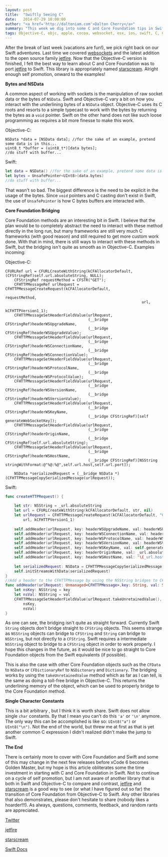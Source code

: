 ```yaml
---
layout: post
title:  "Swiftly Seeing C"
date:   2014-07-29 10:00:00
author: "<a href='http://daltoniam.com'>Dalton Cherry</a>"
summary: "This week we dig into some C and Core Foundation tips in Swift"
tags: Objective-C, objc, apple, cocoa, websocket, osx, ios, swift, C, Core Foundation
---
```


After the break of last week (vacations are fun!), we pick right back on our Swift adventures. Last time we covered [websockets](working-with-websockets.html) and the latest addition to the open source family [jetfire](https://github.com/acmacalister/jetfire). Now that the Objective-C version is finished, I felt the best way to learn about C and Core Foundation was to port [jetfire](https://github.com/acmacalister/jetfire) to Swift. This library is appropriately named [starscream](https://github.com/daltoniam/starscream). Alright enough self promotion, onward to the examples!


**Bytes and NSData**

A common aspect of working with sockets is the manipulation of raw socket data or the bytes of `NSData`. Swift and Objective-C vary a bit on how you interact with the underlining bytes of a `NSData` object. Objective-C uses its C roots and resorts to a simple typecast to work with the bytes by returning the bytes as a `void` pointer. Swift on the other hand does not like such loose programming as requires a bit more finesse to make this work. 

Objective-C:

```objc
NSData *data = [NSData data]; //for the sake of an example, pretend some data is in this...
uint8_t *buffer = (uint8_t*)[data bytes];
//do stuff with buffer...
```

Swift: 

```swift
let data = NSData() //for the sake of an example, pretend some data is in this...
let bytes = UnsafePointer<UInt8>(data.bytes)
//do stuff with buffer...
```

That wasn't so bad. The biggest difference is the need to be explicit in the usage of the bytes. Since `void` pointers and C casting don't exist in Swift, the use of `UnsafePointer` is how C bytes buffers are interacted with.

**Core Foundation Bridging**

Core Foundation methods are an interesting bit in Swift. I believe that the plan would be to completely abstract the need to interact with these method directly in the long run, but many frameworks are still very much C frameworks (with good reason) and still required to get more custom work done. With that in mind, there is still ways to interact with these methods in Swift, but the bridging isn't quite as smooth as in Objective-C. Examples incoming:

Objective-C:

```objc
CFURLRef url = CFURLCreateWithString(kCFAllocatorDefault, (CFStringRef)self.url.absoluteString, NULL);
    CFStringRef requestMethod = CFSTR("GET");
    CFHTTPMessageRef urlRequest = CFHTTPMessageCreateRequest(kCFAllocatorDefault,
                                                             requestMethod,
                                                             url,
                                                             kCFHTTPVersion1_1);
    CFHTTPMessageSetHeaderFieldValue(urlRequest,
                                     (__bridge CFStringRef)headerWSUpgradeName,
                                     (__bridge CFStringRef)headerWSUpgradeValue);
    CFHTTPMessageSetHeaderFieldValue(urlRequest,
                                     (__bridge CFStringRef)headerWSConnectionName,
                                     (__bridge CFStringRef)headerWSConnectionValue);
    CFHTTPMessageSetHeaderFieldValue(urlRequest,
                                     (__bridge CFStringRef)headerWSProtocolName,
                                     (__bridge CFStringRef)headerWSProtocolValue);
    CFHTTPMessageSetHeaderFieldValue(urlRequest,
                                     (__bridge CFStringRef)headerWSVersionName,
                                     (__bridge CFStringRef)headerWSVersionValue);
    CFHTTPMessageSetHeaderFieldValue(urlRequest,
                                     (__bridge CFStringRef)headerWSKeyName,
                                     (__bridge CFStringRef)[self generateWebSocketKey]);
    CFHTTPMessageSetHeaderFieldValue(urlRequest,
                                     (__bridge CFStringRef)headerOriginName,
                                     (__bridge CFStringRef)self.url.absoluteString);
    CFHTTPMessageSetHeaderFieldValue(urlRequest,
                                     (__bridge CFStringRef)headerWSHostName,
                                     (__bridge CFStringRef)[NSString stringWithFormat:@"%@:%@",self.url.host,self.url.port]);
    
    NSData *serializedRequest = (__bridge NSData *)(CFHTTPMessageCopySerializedMessage(urlRequest));
```

Swift: 

```swift
func createHTTPRequest() {
    
    let str: NSString = _url.absoluteString
    let url = CFURLCreateWithString(kCFAllocatorDefault, str, nil)
    let urlRequest = CFHTTPMessageCreateRequest(kCFAllocatorDefault, "GET",
        url, kCFHTTPVersion1_1)
    
    self.addHeader(urlRequest, key: headerWSUpgradeName, val: headerWSUpgradeValue)
    self.addHeader(urlRequest, key: headerWSConnectionName, val: headerWSConnectionValue)
    self.addHeader(urlRequest, key: headerWSProtocolName, val: headerWSProtocolValue)
    self.addHeader(urlRequest, key: headerWSVersionName, val: headerWSVersionValue)
    self.addHeader(urlRequest, key: headerWSKeyName, val: self.generateWebSocketKey())
    self.addHeader(urlRequest, key: headerOriginName, val: _url.absoluteString)
    self.addHeader(urlRequest, key: headerWSHostName, val: "\(_url.host):\(_url.port)")
    
    let serializedRequest: NSData = CFHTTPMessageCopySerializedMessage(urlRequest.takeUnretainedValue()).takeUnretainedValue()
    self.initStreamsWithData(serializedRequest)
}
//Add a header to the CFHTTPMessage by using the NSString bridges to CFString
func addHeader(urlRequest: Unmanaged<CFHTTPMessage>,key: String, val: String) {
    let nsKey: NSString = key
    let nsVal: NSString = val
    CFHTTPMessageSetHeaderFieldValue(urlRequest.takeUnretainedValue(),
        nsKey,
        nsVal)
}
```

As one can see, the bridging isn't quite as straight forward. Currently Swift `String` objects don't bridge straight to `CFString` objects. This seems strange as `NSString` objects can bridge to `CFString` and `String` can bridge to `NSString`, but not directly to a `CFString`. Swift requires a intermediate `NSString` object to bridge to a `CFString` object in order to work properly. I hope this changes in the future, as it would be nice to go straight to Core Foundation objects from the Swift equivalents (if possible).

This is also the case with other Core Foundation objects such as the `CFData` to `NSData` or `CFDictionaryRef` to `NSDictonary` and `Dictionary`. The bridging works by using the `takeUnretainedValue` method which as far as I can tell, is the same as doing a toll-free bridge in Objective-C. This returns the underlining memory of the object, which can be used to properly bridge to the Core Foundation method.

**Single Character Constants**

This is a bit arbitrary , but I think it is worth share. Swift does not allow single `char` constants. By that I mean you can't do this `'a'` or `'\n'` anymore. The only way this can be accomplished is like so: `UInt8("a")` or `UInt8("\n")`. Not the end of the world, but threw me at first as that is yet another common C expression I didn't realized didn't make the jump to Swift.

**The End**

There is certainly more to cover with Core Foundation and Swift and some of this may change in the next few releases before xCode 6 becomes Golden Master, but my hope is this article obliterates some the time investment in starting with C and Core Foundation in Swift. Not to continue on a cycle of self promotion, but I am not aware of another library that is both in Swift and Objective-C to compare and contrast, [jetfire](https://github.com/acmacalister/jetfire) and [starscream](https://github.com/daltoniam/starscream) is a good way to see (or what I have figured out so far) the transition of Core Foundation from Objective-C to Swift. Any other libraries that also demonstrates, please don't hesitate to share (nobody likes a hoarder!!!). As always, questions, comments, feedback, and random rants are appreciated.

[Twitter](https://twitter.com/daltoniam) 

[jetfire](https://github.com/acmacalister/jetfire)

[starscream](https://github.com/daltoniam/starscream)

[Swift Docs](https://developer.apple.com/library/prerelease/ios/documentation/swift/conceptual/buildingcocoaapps/InteractingWithCAPIs.html)

